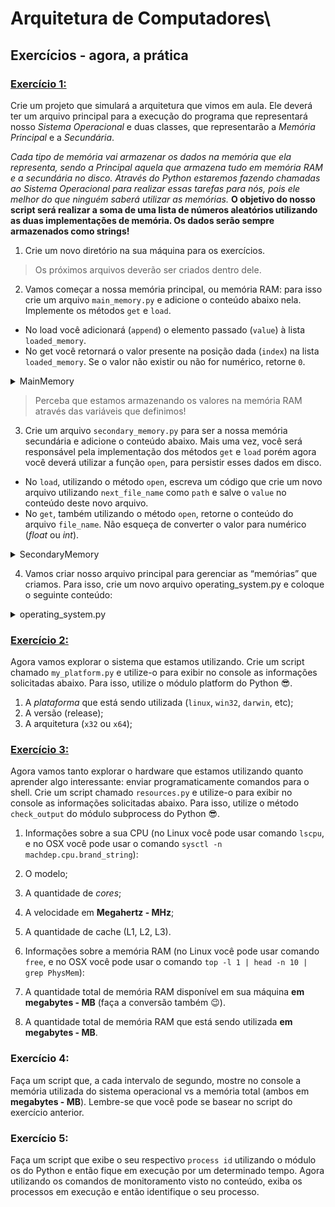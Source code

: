 # Arquitetura de Computadores\

## Exercícios - agora, a prática

### [Exercício 1:](./pc/)
Crie um projeto que simulará a arquitetura que vimos em aula. Ele deverá ter um arquivo principal para a execução do programa que representará nosso *Sistema Operacional* e duas classes, que representarão a *Memória Principal* e a *Secundária*.

*Cada tipo de memória vai armazenar os dados na memória que ela representa, sendo a Principal aquela que armazena tudo em memória RAM e a secundária no disco. Através do Python estaremos fazendo chamadas ao Sistema Operacional para realizar essas tarefas para nós, pois ele melhor do que ninguém saberá utilizar as memórias.* **O objetivo do nosso script será realizar a soma de uma lista de números aleatórios utilizando as duas implementações de memória. Os dados serão sempre armazenados como strings!**

1. Crie um novo diretório na sua máquina para os exercícios.

> Os próximos arquivos deverão ser criados dentro dele.

2. Vamos começar a nossa memória principal, ou memória RAM: para isso crie um arquivo `main_memory.py` e adicione o conteúdo abaixo nela. Implemente os métodos `get` e `load`.

- No load você adicionará (`append`) o elemento passado (`value`) à lista `loaded_memory`.
- No get você retornará o valor presente na posição dada (`index`) na lista `loaded_memory`. Se o valor não existir ou não for numérico, retorne `0`.

<details>
<summary>MainMemory</summary>

```python
class MainMemory:
def __init__(self):
    self.clean()

def load(self, value):
    # Sua implementação

def get(self, index):
    # Sua implementação

def clean(self):
    self.loaded_memory = []
```

</details>


> Perceba que estamos armazenando os valores na memória RAM através das variáveis que definimos!

3. Crie um arquivo `secondary_memory.py` para ser a nossa memória secundária e adicione o conteúdo abaixo. Mais uma vez, você será responsável pela implementação dos métodos `get` e `load` porém agora você deverá utilizar a função `open`, para persistir esses dados em disco.
- No `load`, utilizando o método `open`, escreva um código que crie um novo arquivo utilizando `next_file_name` como `path` e salve o `value` no conteúdo deste novo arquivo.
- No `get`, também utilizando o método `open`, retorne o conteúdo do arquivo `file_name`. Não esqueça de converter o valor para numérico (*float* ou *int*).

<details>
<summary>SecondaryMemory</summary>

```python
from os import mkdir, listdir
from os.path import join
from shutil import rmtree

DISK_PATH = "./disk"


class SecondaryMemory:
def __init__(self, disk_path=DISK_PATH):
    self.disk_path = disk_path
    try:
        mkdir(self.disk_path)
    except FileExistsError:
        pass

def load(self, value):
    value = str(value)
    next_index = str(len(listdir(self.disk_path)))
    next_file_name = join(self.disk_path, next_index)
    # Sua implementação

def get(self, index):
    index = str(index)
    file_name = join(self.disk_path, index)
    # Sua implementação

def clean(self):
    rmtree(self.disk_path)
    mkdir(self.disk_path)
```

</details>

4. Vamos criar nosso arquivo principal para gerenciar as “memórias” que criamos. Para isso, crie um novo arquivo operating_system.py e coloque o seguinte conteúdo:

<details>
<summary>operating_system.py</summary>

```python
from time import perf_counter

from main_memory import MainMemory
from secondary_memory import SecondaryMemory

main = MainMemory()
secondary = SecondaryMemory()

# Números aleatórios a serem somados
RANDOM_NUMBERS = ["36912", "84300"] * 100

def timer(string, initial_time):
    """Função auxiliar para print temporizado"""
    print(string)
    print(f"Tempo para a tarefa terminar: {perf_counter() - initial_time:6f}\n")


# Desempenho da memória primária
main_load_init_time = perf_counter()
for number in RANDOM_NUMBERS:
    main.load(number)
timer("Números carregados na memória principal", main_load_init_time)

main_get_init_time = perf_counter()
main_sum = sum([main.get(i) for i in range(len(RANDOM_NUMBERS))])
timer(f"Soma na memória principal: {main_sum}", main_get_init_time)

main_clean_init_time = perf_counter()
main.clean()
timer("Clean na memória principal", main_clean_init_time)


# Desempenho da memória secundária
secondary_load_initial_time = perf_counter()
for number in RANDOM_NUMBERS:
    secondary.load(number)
timer("Números carregados na memória secundária", secondary_load_initial_time)

secondary_get_init_time = perf_counter()
secondary_sum = sum([secondary.get(i) for i in range(len(RANDOM_NUMBERS))])
timer(f"Soma na memória secundária: {secondary_sum}", secondary_get_init_time)

secondary_clean_init_time = perf_counter()
secondary.clean()
timer("Clean na memória secundária", secondary_clean_init_time)
```

</details>

### [Exercício 2:](./my_platform.py)
Agora vamos explorar o sistema que estamos utilizando. Crie um script chamado `my_platform.py` e utilize-o para exibir no console as informações solicitadas abaixo. Para isso, utilize o módulo platform do Python 😎.

1. A *plataforma* que está sendo utilizada (`linux`, `win32`, `darwin`, etc);
2. A versão (release);
3. A arquitetura (`x32` ou `x64`);

### [Exercício 3:](./resources.py)
Agora vamos tanto explorar o hardware que estamos utilizando quanto aprender algo interessante: enviar programaticamente comandos para o shell. Crie um script chamado `resources.py` e utilize-o para exibir no console as informações solicitadas abaixo. Para isso, utilize o método `check_output` do módulo subprocess do Python 😎.

1. Informações sobre a sua CPU (no Linux você pode usar comando `lscpu`, e no OSX você pode usar o comando `sysctl -n machdep.cpu.brand_string`):

2. O modelo;

3. A quantidade de *cores*;

4. A velocidade em **Megahertz - MHz**;

5. A quantidade de cache (L1, L2, L3).

6. Informações sobre a memória RAM (no Linux você pode usar comando `free`, e no OSX você pode usar o comando `top -l 1 | head -n 10 | grep PhysMem`):

7. A quantidade total de memória RAM disponível em sua máquina **em megabytes - MB** (faça a conversão também 😉).

8. A quantidade total de memória RAM que está sendo utilizada **em megabytes - MB**.


### Exercício 4:
Faça um script que, a cada intervalo de segundo, mostre no console a memória utilizada do sistema operacional vs a memória total (ambos em **megabytes - MB**). Lembre-se que você pode se basear no script do exercício anterior.

### Exercício 5:
Faça um script que exibe o seu respectivo `process id` utilizando o módulo os do Python e então fique em execução por um determinado tempo. Agora utilizando os comandos de monitoramento visto no conteúdo, exiba os processos em execução e então identifique o seu processo.
